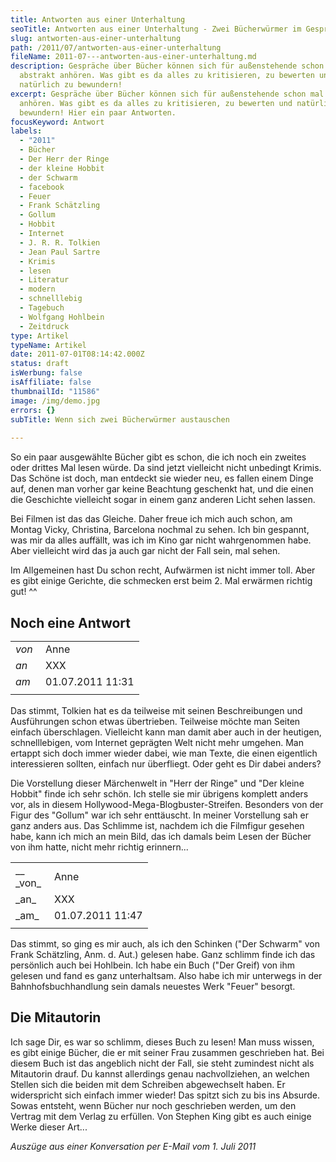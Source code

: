 ```yaml
---
title: Antworten aus einer Unterhaltung
seoTitle: Antworten aus einer Unterhaltung - Zwei Bücherwürmer im Gespräch
slug: antworten-aus-einer-unterhaltung
path: /2011/07/antworten-aus-einer-unterhaltung
fileName: 2011-07---antworten-aus-einer-unterhaltung.md
description: Gespräche über Bücher können sich für außenstehende schon mal
  abstrakt anhören. Was gibt es da alles zu kritisieren, zu bewerten und
  natürlich zu bewundern!
excerpt: Gespräche über Bücher können sich für außenstehende schon mal abstrakt
  anhören. Was gibt es da alles zu kritisieren, zu bewerten und natürlich zu
  bewundern! Hier ein paar Antworten.
focusKeyword: Antwort
labels:
  - "2011"
  - Bücher
  - Der Herr der Ringe
  - der kleine Hobbit
  - der Schwarm
  - facebook
  - Feuer
  - Frank Schätzling
  - Gollum
  - Hobbit
  - Internet
  - J. R. R. Tolkien
  - Jean Paul Sartre
  - Krimis
  - lesen
  - Literatur
  - modern
  - schnelllebig
  - Tagebuch
  - Wolfgang Hohlbein
  - Zeitdruck
type: Artikel
typeName: Artikel
date: 2011-07-01T08:14:42.000Z
status: draft
isWerbung: false
isAffiliate: false
thumbnailId: "11586"
image: /img/demo.jpg
errors: {}
subTitle: Wenn sich zwei Bücherwürmer austauschen
  
---
```


So ein paar ausgewählte Bücher gibt es schon, die ich noch ein zweites oder
drittes Mal lesen würde. Da sind jetzt vielleicht nicht unbedingt Krimis. Das
Schöne ist doch, man entdeckt sie wieder neu, es fallen einem Dinge auf, denen
man vorher gar keine Beachtung geschenkt hat, und die einen die Geschichte
vielleicht sogar in einem ganz anderen Licht sehen lassen.

Bei Filmen ist das das Gleiche. Daher freue ich mich auch schon, am Montag
Vicky, Christina, Barcelona nochmal zu sehen. Ich bin gespannt, was mir da alles
auffällt, was ich im Kino gar nicht wahrgenommen habe. Aber vielleicht wird das
ja auch gar nicht der Fall sein, mal sehen.

Im Allgemeinen hast Du schon recht, Aufwärmen ist nicht immer toll. Aber es gibt
einige Gerichte, die schmecken erst beim 2. Mal erwärmen richtig gut! ^^

## Noch eine Antwort<table border="0" width="510" cellpadding="0"><tbody><tr><td width="32"> _von_ </td><td>Anne</td></tr><tr><td width="32"> _an_ </td><td>XXX</td></tr><tr><td width="32"> _am_ </td><td>01.07.2011 11:31</td></tr><tr><td></td><td></td></tr></tbody></table>

Das stimmt, Tolkien hat es da teilweise mit seinen Beschreibungen und
Ausführungen schon etwas übertrieben. Teilweise möchte man Seiten einfach
überschlagen. Vielleicht kann man damit aber auch in der heutigen,
schnelllebigen, vom Internet geprägten Welt nicht mehr umgehen. Man ertappt sich
doch immer wieder dabei, wie man Texte, die einen eigentlich interessieren
sollten, einfach nur überfliegt. Oder geht es Dir dabei anders?

Die Vorstellung dieser Märchenwelt in "Herr der Ringe" und "Der kleine Hobbit"
finde ich sehr schön. Ich stelle sie mir übrigens komplett anders vor, als in
diesem Hollywood-Mega-Blogbuster-Streifen. Besonders von der Figur des "Gollum"
war ich sehr enttäuscht. In meiner Vorstellung sah er ganz anders aus. Das
Schlimme ist, nachdem ich die Filmfigur gesehen habe, kann ich mich an mein
Bild, das ich damals beim Lesen der Bücher von ihm hatte, nicht mehr richtig
erinnern...

<table border="0" width="510" cellpadding="0"><tbody><tr><td width="46"> __  _von_ </td><td>Anne</td></tr><tr><td width="46"> _an_ </td><td>XXX</td></tr><tr><td width="46"> _am_ </td><td>01.07.2011 11:47</td></tr><tr><td></td><td></td></tr></tbody></table>

Das stimmt, so ging es mir auch, als ich den Schinken ("Der Schwarm" von Frank
Schätzling, Anm. d. Aut.) gelesen habe. Ganz schlimm finde ich das persönlich
auch bei Hohlbein. Ich habe ein Buch ("Der Greif) von ihm gelesen und fand es
ganz unterhaltsam. Also habe ich mir unterwegs in der Bahnhofsbuchhandlung sein
damals neuestes Werk "Feuer" besorgt.

## Die Mitautorin

Ich sage Dir, es war so schlimm, dieses Buch zu lesen! Man muss wissen, es gibt
einige Bücher, die er mit seiner Frau zusammen geschrieben hat. Bei diesem Buch
ist das angeblich nicht der Fall, sie steht zumindest nicht als Mitautorin
drauf. Du kannst allerdings genau nachvollziehen, an welchen Stellen sich die
beiden mit dem Schreiben abgewechselt haben. Er widerspricht sich einfach immer
wieder! Das spitzt sich zu bis ins Absurde. Sowas entsteht, wenn Bücher nur noch
geschrieben werden, um den Vertrag mit dem Verlag zu erfüllen. Von Stephen King
gibt es auch einige Werke dieser Art...

_Auszüge aus einer Konversation per E-Mail vom 1. Juli 2011_

  